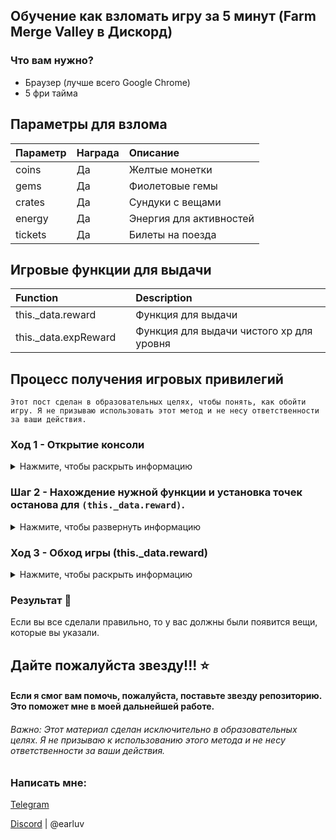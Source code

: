 ## Обучение как взломать игру за 5 минут (Farm Merge Valley в Дискорд)

### Что вам нужно?
- Браузер (лучше всего Google Chrome)
- 5 фри тайма


## Параметры для взлома

| Параметр  | Награда | Описание        |
|:----------|:--------|:----------------|
 coins | Да      | Желтые монетки |
| gems | Да      | Фиолетовые гемы |
| crates | Да      | Сундуки с вещами  |
| energy | Да      | Энергия для активностей |
| tickets | Да      | Билеты на поезда |

## Игровые функции для выдачи

| Function |    | Description                      |
| :-------- | :----- | :------------------------------- |
| this._data.reward      | | Функция для выдачи |
| this._data.expReward      | | Функция для выдачи чистого xp для уровня |
## Процесс получения игровых привилегий
```
Этот пост сделан в образовательных целях, чтобы понять, как обойти игру. Я не призываю использовать этот метод и не несу ответственности за ваши действия.
```

### Ход 1 - Открытие консоли
<details>
  <summary>Нажмите, чтобы раскрыть информацию</summary>

1) Заходим в любой голосовой канал и запускаем активность
2) Открываем консоль браузера (F12, Ctrl+Shift+I или Cmd+Opt+I)
3) Переходим на вкладку Source
4) Находим папку appid.discordsays.com и переходим в нее
![find](https://cdn.discordapp.com/attachments/1197967901039271966/1259889733279027210/telegram-cloud-photo-size-4-5791919010072348505-y.jpg?ex=668d5340&is=668c01c0&hm=d1266876e43e998fe38c5e5a8229fd280e5b3615910a231d7ff4edddd184d724&)

</details>


### Шаг 2 - Нахождение нужной функции и установка точек останова для `(this._data.reward)`.
<details>
  <summary>Нажмите, чтобы развернуть информацию</summary

1) Найдите файл `main.js` и откройте его

   ![find](https://cdn.discordapp.com/attachments/1197967901039271966/1259891038106161192/image.png?ex=668d5477&is=668c02f7&hm=866fcbd646844b26851081b8c15cf025c83d6b6c7f503709be00e30b68fc2b13)
2) Нажмите `Ctrl+F` и найдите `this._data.reward`

   ![find](https://cdn.discordapp.com/attachments/1197967901039271966/1259891836797980682/image.png?ex=668d5535&is=668c03b5&hm=772dd893f9aaeaa6e4403521a1aea4c22bf534ca33048901057dfd88bad3582c&)

3) Щелкните слева на серой линии, чтобы поставить точку останова

   ![find](https://cdn.discordapp.com/attachments/1252922369736179776/1259919838445572166/image.png?ex=668d6f49&is=668c1dc9&hm=baecef3c34ea71e33878d8165f9ae4852e97229387d317a6841c0cdd298feb63&)
</details>

### Ход 3 - Обход игры (this._data.reward)
<details>
  <summary>Нажмите, чтобы раскрыть информацию</summary>

1) Ищем на карте любой из ресурсов (монетка, гем, сундук, энергия, билет)
![find](https://cdn.discordapp.com/attachments/1252922369736179776/1259912551257346078/image.png?ex=668d6880&is=668c1700&hm=d7b36792d1936c8bcc5b507fd01531f0f60224978838a63981b2a3d0aa8d3a51&)
2) Нажимаем на него и у нас появляется в окне Scope информация 
![find](https://cdn.discordapp.com/attachments/1252922369736179776/1259913041189802175/telegram-cloud-photo-size-4-5791919010072348527-y.jpg?ex=668d68f5&is=668c1775&hm=04a4cbaff4071d63258330aa300c173ba43dac65f90b8dd78a949b3a7b14f22c&)
3) Нажимаем на треугольники где слово this и идем до reward
![find](https://cdn.discordapp.com/attachments/1252922369736179776/1259914084007153664/telegram-cloud-photo-size-4-5791919010072348528-x.jpg?ex=668d69ed&is=668c186d&hm=c9e2400f2a972d075dc628873226caeee6a48d804255dcae0781e11134f4f21d&)
4) ^ В поле amount вписываем значение, которое хотите выдать, а в поле key название ресурса как указано в таблице выше
5) По очереди нажимаем на 1 и на 2 
![find](https://cdn.discordapp.com/attachments/1252922369736179776/1259915096168206358/2024-07-08_19.51.15.jpg?ex=668d6adf&is=668c195f&hm=b5d5837351446552e85b14e688ea0a7ac0218ce8bb661e7b21bc2ce7dfe82d35&)
6) Наблюдаем за тем, как вещи начинают выдаваться
![find](https://cdn.discordapp.com/attachments/1252922369736179776/1259915627376939068/telegram-cloud-photo-size-4-5791919010072348529-x.jpg?ex=668d6b5d&is=668c19dd&hm=11e9a1b9cc13a97c2664e45b5f1d5e92524e970feba70026e21f8f517d2eb193&)
7)
</details>

### Результат 🎉

Если вы все сделали правильно, то у вас должны были появится вещи, которые вы указали.

## Дайте пожалуйста звезду!!! ⭐

#### Если я смог вам помочь, пожалуйста, поставьте звезду репозиторию. Это поможет мне в моей дальнейшей работе.

<h6> Важно: Этот материал сделан исключительно в образовательных целях. Я не призываю к использованию этого метода и не несу ответственности за ваши действия. </h6>

### Написать мне:

[Telegram](https://t.me/earluv_me)

[Discord](https://discord.com/users/211148434273468426) | @earluv
